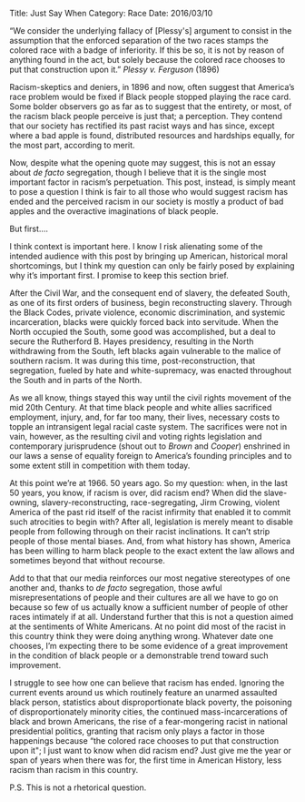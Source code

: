 Title: Just Say When
Category: Race
Date: 2016/03/10

“We consider the underlying fallacy of [Plessy's] argument to consist in the assumption that the enforced separation of the two races stamps the colored race with a badge of inferiority. If this be so, it is not by reason of anything found in the act, but solely because the colored race chooses to put that construction upon it.” *Plessy v. Ferguson* (1896)

Racism-skeptics and deniers, in 1896 and now, often suggest that America’s race problem would be fixed if Black people stopped playing the race card. Some bolder observers go as far as to suggest that the entirety, or most, of the racism black people perceive is just that; a perception. They contend that our society has rectified its past racist ways and has since, except where a bad apple is found, distributed resources and hardships equally, for the most part, according to merit.

Now, despite what the opening quote may suggest, this is not an essay about *de facto* segregation, though I believe that it is the single most important factor in racism’s perpetuation. This post, instead, is simply meant to pose a question I think is fair to all those who would suggest racism has ended and the perceived racism in our society is mostly a product of bad apples and the overactive imaginations of black people.

But first….

I think context is important here. I know I risk alienating some of the intended audience with this post by bringing up American, historical moral shortcomings, but I think my question can only be fairly posed by explaining why it’s important first. I promise to keep this section brief.

After the Civil War, and the consequent end of slavery, the defeated South, as one of its first orders of business, begin reconstructing slavery. Through the Black Codes, private violence, economic discrimination, and systemic incarceration, blacks were quickly forced back into servitude. When the North occupied the South, some good was accomplished, but a deal to secure the Rutherford B. Hayes presidency, resulting in the North withdrawing from the South, left blacks again vulnerable to the malice of southern racism. It was during this time, post-reconstruction, that segregation, fueled by hate and white-supremacy, was enacted throughout the South and in parts of the North.

As we all know, things stayed this way until the civil rights movement of the mid 20th Century. At that time black people and white allies  sacrificed employment, injury, and, for far too many, their lives, necessary costs to topple an intransigent legal racial caste system. The sacrifices were not in vain, however, as the resulting civil and voting rights legislation and contemporary jurisprudence (shout out to *Brown* and *Cooper*) enshrined in our laws a sense of equality foreign to America’s founding principles and to some extent still in competition with them today.

At this point we’re at 1966. 50 years ago. So my question: when, in the last 50 years, you know, if racism is over, did racism end? When did the slave-owning, slavery-reconstructing, race-segregating, Jirm Crowing, violent America of the past rid itself of the racist infirmity that enabled it to commit such atrocities to begin with? After all, legislation is merely meant to disable people from following through on their racist inclinations. It can’t strip people of those mental biases. And, from what history has shown, America has been willing to harm black people to the exact extent the law allows and sometimes beyond that without recourse.

Add to that that our media reinforces our most negative stereotypes of one another and, thanks to *de facto* segregation, those awful misrepresentations of people and their cultures are all we have to go on because so few of us actually know a sufficient number of people of other races intimately if at all. Understand further that this is not a question aimed at the sentiments of White Americans. At no point did most of the racist in this country think they were doing anything wrong. Whatever date one chooses, I’m expecting there to be some evidence of a great improvement in the condition of black people or a demonstrable trend toward such improvement.

I struggle to see how one can believe that racism has ended. Ignoring the current events around us which routinely feature an unarmed assaulted black person, statistics about disproportionate black poverty, the poisoning of disproportionately minority cities, the continued mass-incarcerations of black and brown Americans, the rise of a fear-mongering racist in national presidential politics, granting that racism only plays a factor in those happenings because “the colored race chooses to put that construction upon it"; I just want to know when did racism end? Just give me the year or span of years when there was for, the first time in American History, less racism than racism in this country.

P.S. This is not a rhetorical question.

